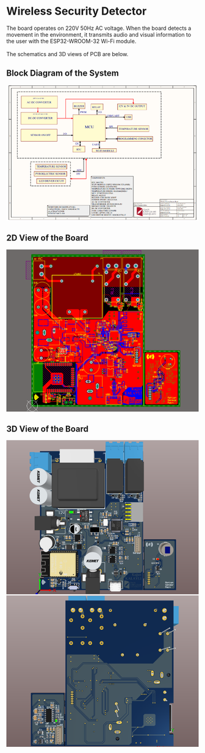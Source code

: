 # Wireless Security Detector
The board operates on 220V 50Hz AC voltage. When the board detects a movement in the environment, it transmits audio and visual information to the user with the ESP32-WROOM-32 Wi-Fi module.
<br/> 
<br/> The schematics and 3D views of PCB are below.
## Block Diagram of the System
![block](https://github.com/kagankalayli/Wireless_Security_Detector/blob/main/images/block.png)
## 2D View of the Board
![2d](https://github.com/kagankalayli/Wireless_Security_Detector/blob/main/images/layers.png)
## 3D View of the Board
![top](https://github.com/kagankalayli/Wireless_Security_Detector/blob/main/images/3D.png)
![bottom](https://github.com/kagankalayli/Wireless_Security_Detector/blob/main/images/3DBottom.png)
